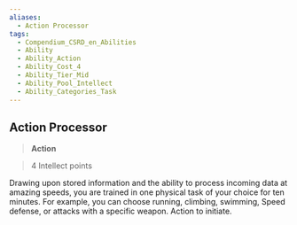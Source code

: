 ```yaml
---
aliases:
  - Action Processor
tags:
  - Compendium_CSRD_en_Abilities
  - Ability
  - Ability_Action
  - Ability_Cost_4
  - Ability_Tier_Mid
  - Ability_Pool_Intellect
  - Ability_Categories_Task
---
```

  
    
## Action Processor    
>**Action**    
>4 Intellect points  
    
Drawing upon stored information and the ability to process incoming data at amazing speeds, you are trained in one physical task of your choice for ten minutes. For example, you can choose running, climbing, swimming, Speed defense, or attacks with a specific weapon. Action to initiate.